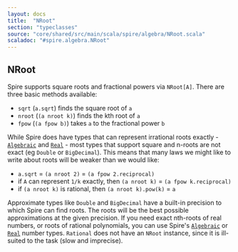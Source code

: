 ```yaml
---
layout: docs
title:  "NRoot"
section: "typeclasses"
source: "core/shared/src/main/scala/spire/algebra/NRoot.scala"
scaladoc: "#spire.algebra.NRoot"
---
```


## NRoot

Spire supports square roots and fractional powers via
`NRoot[A]`. There are three basic methods available:

 * `sqrt` (`a.sqrt`) finds the square root of `a`
 * `nroot` (`(a nroot k)`) finds the kth root of `a`
 * `fpow` (`(a fpow b)`) takes `a` to the fractional power `b`

While Spire does have types that can represent irrational roots exactly -
[`Algebraic`](../numbers/algebraic.html) and [`Real`](../numbers/real.html) -
most types that support square and n-roots are not exact (eg `Double` or
`BigDecimal`). This means that many laws we might like to write about roots
will be weaker than we would like:

 * `a.sqrt` = `(a nroot 2)` = `(a fpow 2.reciprocal)`
 * if `A` can represent `1/k` exactly, then `(a nroot k)` = `(a fpow k.reciprocal)`
 * if `(a nroot k)` is rational, then `(a nroot k).pow(k)` = `a`

Approximate types like `Double` and `BigDecimal` have a built-in precision to
which Spire can find roots. The roots will be the best possible approximations
at the given precision. If you need exact nth-roots of real numbers, or roots
of rational polynomials, you can use Spire's
[`Algebraic`](../numbers/algebraic.html) or [`Real`](../numbers/real.html)
number types. `Rational` does not have an `NRoot` instance, since it is
ill-suited to the task (slow and imprecise).

